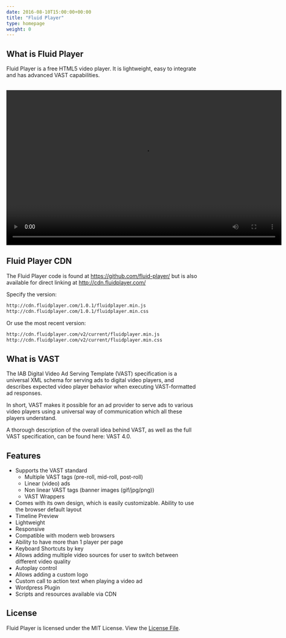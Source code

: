 ```yaml
---
date: 2016-08-10T15:00:00+00:00
title: "Fluid Player"
type: homepage
weight: 0
---
```


## What is Fluid Player
Fluid Player is a free HTML5 video player. It is lightweight, easy to integrate and has advanced VAST capabilities.

<br/>

<video id='my-video' controls style="width:720px;height:405px;">
    <source src='https://cdn.fluidplayer.com/videos/1.3/fluidplayer_1080.mp4' title="1080p" type='video/mp4' />
    <source src='https://cdn.fluidplayer.com/videos/1.3/fluidplayer_720.mp4' title="720p" type='video/mp4' />
    <source src='https://cdn.fluidplayer.com/videos/1.3/fluidplayer_480.mp4' title="480p" type='video/mp4' />
</video>

<link rel="stylesheet" href="https://cdn.fluidplayer.com/v2/current/fluidplayer.min.css" type="text/css"/>
<script src="https://cdn.fluidplayer.com/v2/current/fluidplayer.min.js"/></script>
<script src="fluidplayer/fp_generator.js"></script>

## Fluid Player CDN

The Fluid Player code is found at https://github.com/fluid-player/ but is also available for direct linking at http://cdn.fluidplayer.com/ 

Specify the version:
```html
http://cdn.fluidplayer.com/1.0.1/fluidplayer.min.js
http://cdn.fluidplayer.com/1.0.1/fluidplayer.min.css
```
Or use the most recent version:
```html
http://cdn.fluidplayer.com/v2/current/fluidplayer.min.js
http://cdn.fluidplayer.com/v2/current/fluidplayer.min.css
```

## What is VAST
The IAB Digital Video Ad Serving Template (VAST) specification is a universal XML schema for serving ads to digital video players, and describes expected video player behavior when executing VAST-formatted ad responses.

In short, VAST makes it possible for an ad provider to serve ads to various video players using a universal way of communication which all these players understand.

A thorough description of the overall idea behind VAST, as well as the full VAST specification, can be found here: VAST 4.0.

## Features
* Supports the VAST standard
  * Multiple VAST tags (pre-roll, mid-roll, post-roll)
  * Linear (video) ads
  * Non linear VAST tags (banner images (gif/jpg/png))
  * VAST Wrappers
* Comes with its own design, which is easily customizable. Ability to use the browser default layout
* Timeline Preview
* Lightweight
* Responsive
* Compatible with modern web browsers
* Ability to have more than 1 player per page
* Keyboard Shortcuts by key
* Allows adding multiple video sources for user to switch between different video quality
* Autoplay control
* Allows adding a custom logo
* Custom call to action text when playing a video ad
* Wordpress Plugin
* Scripts and resources available via CDN

## License

Fluid Player is licensed under the MIT License. View the [License File](https://github.com/fluid-player/fluid-player/blob/master/LICENSE).